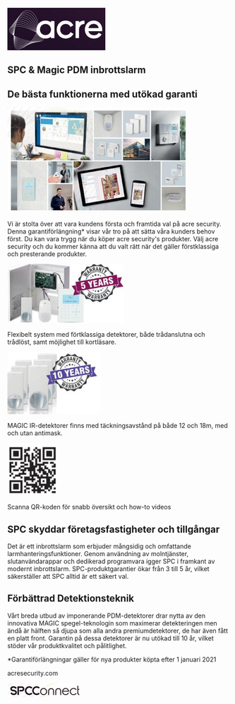![](_page_0_Picture_0.jpeg)

## SPC & Magic PDM inbrottslarm

## De bästa funktionerna med utökad garanti

![](_page_0_Picture_3.jpeg)

Vi är stolta över att vara kundens första och framtida val på acre security. Denna garantiförlängning* visar vår tro på att sätta våra kunders behov först. Du kan vara trygg när du köper acre security's produkter. Välj acre security och du kommer känna att du valt rätt när det gäller förstklassiga och presterande produkter.

![](_page_0_Picture_5.jpeg)

Flexibelt system med förtklassiga detektorer, både trådanslutna och trådlöst, samt möjlighet till kortläsare.

![](_page_0_Picture_7.jpeg)

MAGIC IR-detektorer finns med täckningsavstånd på både 12 och 18m, med och utan antimask.

![](_page_0_Picture_9.jpeg)

Scanna QR-koden för snabb översikt och how-to videos

## SPC skyddar företagsfastigheter och tillgångar

Det är ett inbrottslarm som erbjuder mångsidig och omfattande larmhanteringsfunktioner. Genom användning av molntjänster, slutanvändarappar och dedikerad programvara igger SPC i framkant av modernt inbrottslarm. SPC-produktgarantier ökar från 3 till 5 år, vilket säkerställer att SPC alltid är ett säkert val.

## Förbättrad Detektionsteknik

Vårt breda utbud av imponerande PDM-detektorer drar nytta av den innovativa MAGIC spegel-teknologin som maximerar detekteringen men ändå är hälften så djupa som alla andra premiumdetektorer, de har även fått en platt front. Garantin på dessa detektorer är nu utökad till 10 år, vilket stöder vår produktkvalitet och pålitlighet.

*Garantiförlängningar gäller för nya produkter köpta efter 1 januari 2021

acresecurity.com

![](_page_0_Picture_17.jpeg)